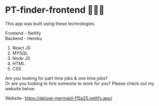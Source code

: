 # PT-finder-frontend 👩🏻‍💻

This app was built using these technologies.

Frontend - Netlify\
Backend - Heroku

1. React JS
2. MYSQL
3. Node JS
4. HTML
5. CSS

Are you looking for part time jobs & one time jobs?\
Or are you looking to hire someone to work for you? Please check out my website below.

Website- https://deluxe-mermaid-f15a25.netlify.app/
